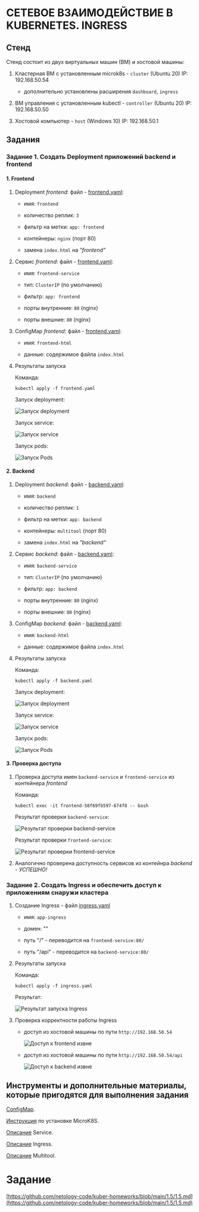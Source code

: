 # СЕТЕВОЕ ВЗАИМОДЕЙСТВИЕ В KUBERNETES. INGRESS

## Стенд

Стенд состоит из двух виртуальных машин (ВМ) и хостовой машины:
1. Кластерная ВМ с установленным microk8s - `cluster` (Ubuntu 20) IP: 192.168.50.54
	
	- дополнительно установлены расширения `dashboard`, `ingress`

2. ВМ управления с установленным kubectl - `controller` (Ubuntu 20) IP: 192.168.50.50
3. Хостовой компьютер - `host` (Windows 10) IP: 192.168.50.1

## Задания

### Задание 1. Создать Deployment приложений backend и frontend

#### 1. Frontend

1. Deployment _frontend_: файл - [frontend.yaml](frontend.yaml):
	
	- имя: `frontend`
	
	- количество реплик: `3`

	- фильтр на метки: `app: frontend`

	- контейнеры: `nginx` (порт 80)

	- замена `index.html` на _"frontend"_


2. Cервис _frontend_: файл - [frontend.yaml](frontend.yaml#L28):

	- имя: `frontend-service`

	- тип: `ClusterIP` (по умолчанию)
	
	- фильтр: `app: frontend`

	- порты внутренние: `80` (nginx)

	- порты внешние: `80` (nginx)


3. ConfigMap _frontend_: файл - [frontend.yaml](frontend.yaml#L41):

	- имя: `frontend-html`

	- данные: содержимое файла `index.html`


4. Результаты запуска

	Команда:
	```
	kubectl apply -f frontend.yaml
	```

	Запуск deployment:

	![Запуск deployment](images/front_deploy_01.png)


	Запуск service:

	![Запуск service](images/front_svc_01.png)

	
	Запуск pods:

	![Запуск Pods](images/front_po_01.png)



#### 2. Backend

1. Deployment _backend_: файл - [backend.yaml](backend.yaml):
	
	- имя: `backend`
	
	- количество реплик: `1`

	- фильтр на метки: `app: backend`

	- контейнеры: `multitool` (порт 80)

	- замена `index.html` на _"backend"_


2. Cервис _backend_: файл - [backend.yaml](backend.yaml#L28):

	- имя: `backend-service`

	- тип: `ClusterIP` (по умолчанию)
	
	- фильтр: `app: backend`

	- порты внутренние: `80` (nginx)

	- порты внешние: `80` (nginx)


3. ConfigMap _backend_: файл - [backend.yaml](backend.yaml#L41):

	- имя: `backend-html`

	- данные: содержимое файла `index.html`


4. Результаты запуска

	Команда:
	```
	kubectl apply -f backend.yaml
	```

	Запуск deployment:

	![Запуск deployment](images/back_deploy_01.png)


	Запуск service:

	![Запуск service](images/back_svc_01.png)

	
	Запуск pods:

	![Запуск Pods](images/back_po_01.png)



#### 3. Проверка доступа

1. Проверка доступа имен `backend-service` и `frontend-service` из контейнера _frontend_

	Команда:
	```
	kubectl exec -it frontend-58f69fb597-674f8 -- bash
	```

	Результат проверки `backend-service`:
	
	![Результат проверки backend-service](images/front_curl_01.png)


	Результат проверки `frontend-service`:
	
	![Результат проверки frontend-service](images/front_curl_02.png)


2. Аналогично проверена доступность сервисов из контейнра _backend_ - _УСПЕШНО!_


### Задание 2. Создать Ingress и обеспечить доступ к приложениям снаружи кластера

1. Создание Ingress - файл [ingress.yaml](ingress.yaml)

	- имя: `app-ingress`
	
	- домен: ""

	- путь "/" - переводится на `frontend-service:80/`

	- путь "/api" - переводится на `backend-service:80/`
	
2. Результаты запуска

	Команда:
	```
	kubectl apply -f ingress.yaml
	```

	Результат:

	![Результат запуска Ingress](images/ingress_01.png)

3. Проверка корректности работы Ingress

	- доступ из хостовой машины по пути `http://192.168.50.54`

		![Доступ к frontend извне](images/host_curl_01.png)

	- доступ из хостовой машины по пути `http://192.168.50.54/api`

		![Доступ к backend извне](images/host_curl_02.png)



## Инструменты и дополнительные материалы, которые пригодятся для выполнения задания

[ConfigMap](https://bytegoblin.io/blog/how-to-change-nginx-index-html-in-kubernetes-with-configmap).

[Инструкция](https://microk8s.io/docs/getting-started) по установке MicroK8S.

[Описание](https://kubernetes.io/docs/concepts/services-networking/service/) Service.

[Описание](https://kubernetes.io/docs/concepts/services-networking/ingress/) Ingress.

[Описание](https://github.com/wbitt/Network-MultiTool) Multitool.




# Задание

[https://github.com/netology-code/kuber-homeworks/blob/main/1.5/1.5.md](https://github.com/netology-code/kuber-homeworks/blob/main/1.5/1.5.md)

